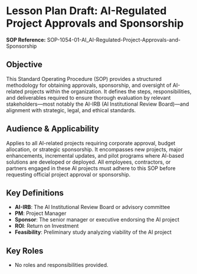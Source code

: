 # Lesson Plan Draft: AI-Regulated Project Approvals and Sponsorship

**SOP Reference:** SOP-1054-01-AI_AI-Regulated-Project-Approvals-and-Sponsorship

## Objective

This Standard Operating Procedure (SOP) provides a structured methodology for obtaining approvals, sponsorship, and oversight of AI-related projects within the organization. It defines the steps, responsibilities, and deliverables required to ensure thorough evaluation by relevant stakeholders—most notably the AI-IRB (AI Institutional Review Board)—and alignment with strategic, legal, and ethical standards.

## Audience & Applicability

Applies to all AI-related projects requiring corporate approval, budget allocation, or strategic sponsorship. It encompasses new projects, major enhancements, incremental updates, and pilot programs where AI-based solutions are developed or deployed. All employees, contractors, or partners engaged in these AI projects must adhere to this SOP before requesting official project approval or sponsorship.

## Key Definitions

- **AI-IRB**: The AI Institutional Review Board or advisory committee
- **PM**: Project Manager
- **Sponsor**: The senior manager or executive endorsing the AI project
- **ROI**: Return on Investment
- **Feasibility**: Preliminary study analyzing viability of the AI project

## Key Roles

- No roles and responsibilities provided.
